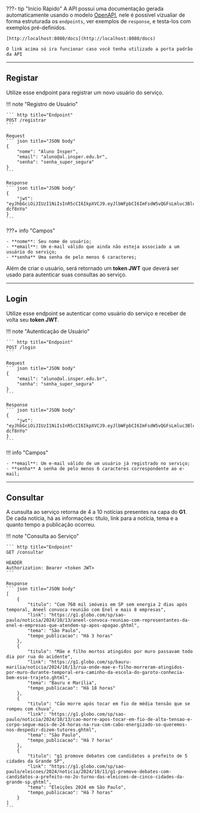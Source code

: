 

???- tip "Início Rápido"
    A API possui uma documentação gerada automaticamente usando o modelo [OpenAPI](https://www.openapis.org/), nele é possível vizualiar de forma estruturada os `endpoints`, ver exemplos de `response`, e testa-los com exemplos pré-definidos.

    [http://localhost:8080/docs](http://localhost:8080/docs)

    O link acima só ira funcionar caso você tenha utilizado a porta padrão da API

---
## **Registar**

Utilize esse endpoint para registrar um novo usuário do serviço.

!!! note "Registro de Usuário"
    
    ``` http title="Endpoint"
    POST /registrar
    ```

    Request
    ``` json title="JSON body"
    {
        "nome": "Aluno Insper",
        "email": "aluno@al.insper.edu.br",
        "senha": "senha_super_segura"
    }
    ```

    Response
    ``` json title="JSON body"
    {
        "jwt": "eyJhbGciOiJIUzI1NiIsInR5cCI6IkpXVCJ9.eyJlbWFpbCI6ImFsdW5vQGFsLmluc3Blci5lZHUuYnIifQ.YE4QiMzDt8JFPTRPJAmSYD2OG37RrKkoHgH-dcf8nYo"
    }
    ```


???+ info "Campos"

    - **nome**: Seu nome de usuário;
    - **email**: Um e-mail válido que ainda não esteja associado a um usuário do serviço;
    - **senha** Uma senha de pelo menos 6 caracteres;

Além de criar o usuário, será retornado um **token JWT** que deverá ser usado para autenticar suas consultas ao serviço.

---
## **Login**

Utilize esse endpoint se autenticar como usuário do serviço e receber de volta seu **token JWT**.

!!! note "Autenticação de Usuário"
    
    ``` http title="Endpoint"
    POST /login
    ```

    Request
    ``` json title="JSON body"
    {
        "email": "aluno@al.insper.edu.br",
        "senha": "senha_super_segura"
    }
    ```

    Response
    ``` json title="JSON body"
    {
        "jwt": "eyJhbGciOiJIUzI1NiIsInR5cCI6IkpXVCJ9.eyJlbWFpbCI6ImFsdW5vQGFsLmluc3Blci5lZHUuYnIifQ.YE4QiMzDt8JFPTRPJAmSYD2OG37RrKkoHgH-dcf8nYo"
    }
    ```


!!! info "Campos"

    - **email**: Um e-mail válido de um usuário já registrado no serviço;
    - **senha** A senha de pelo menos 6 caracteres correspondente ao e-mail;

---
## **Consultar**

A cunsulta ao serviço retorna de 4 a 10 notícias presentes na capa do **G1**. De cada notícia, há as informações: título, link para a notícia, tema e a quanto tempo a publicação ocorreu.

!!! note "Consulta ao Serviço"
    
    ``` http title="Endpoint"
    GET /consultar
    
    HEADER 
    Authorization: Bearer <token JWT>
    ```

    Response
    ``` json title="JSON body"
    [
        {
            "titulo": "Com 760 mil imóveis em SP sem energia 2 dias após temporal, Aneel convoca reunião com Enel e mais 8 empresas",
            "link": "https://g1.globo.com/sp/sao-paulo/noticia/2024/10/13/aneel-convoca-reuniao-com-representantes-da-enel-e-empresas-que-atendem-sp-apos-apagao.ghtml",
            "tema": "São Paulo",
            "tempo_publicacao": "Há 3 horas"
        },
        {
            "titulo": "Mãe e filho mortos atingidos por muro passavam todo dia por rua do acidente",
            "link": "https://g1.globo.com/sp/bauru-marilia/noticia/2024/10/13/rua-onde-mae-e-filho-morreram-atingidos-por-muro-durante-temporal-era-caminho-da-escola-do-garoto-conhecia-bem-esse-trajeto.ghtml",
            "tema": "Bauru e Marília",
            "tempo_publicacao": "Há 18 horas"
        },
        {
            "titulo": "Cão morre após tocar em fio de média tensão que se rompeu com chuva",
            "link": "https://g1.globo.com/sp/sao-paulo/noticia/2024/10/13/cao-morre-apos-tocar-em-fio-de-alta-tensao-e-corpo-segue-mais-de-24-horas-na-rua-com-cabo-energizado-so-queremos-nos-despedir-dizem-tutores.ghtml",
            "tema": "São Paulo",
            "tempo_publicacao": "Há 7 horas"
        },
        {
            "titulo": "g1 promove debates com candidatos a prefeito de 5 cidades da Grande SP",
            "link": "https://g1.globo.com/sp/sao-paulo/eleicoes/2024/noticia/2024/10/11/g1-promove-debates-com-candidatos-a-prefeito-no-2o-turno-das-eleicoes-de-cinco-cidades-da-grande-sp.ghtml",
            "tema": "Eleições 2024 em São Paulo",
            "tempo_publicacao": "Há 7 horas"
        }
    ]
    ```